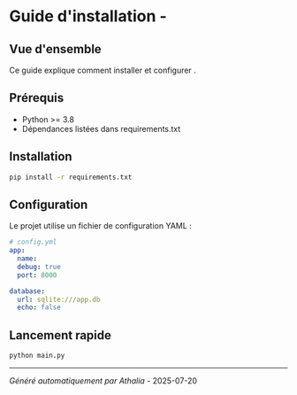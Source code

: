 # Guide d'installation - 

## Vue d'ensemble

Ce guide explique comment installer et configurer .

## Prérequis

- Python >= 3.8
- Dépendances listées dans requirements.txt

## Installation

```bash
pip install -r requirements.txt
```

## Configuration

Le projet utilise un fichier de configuration YAML :

```yaml
# config.yml
app:
  name: 
  debug: true
  port: 8000

database:
  url: sqlite:///app.db
  echo: false
```

## Lancement rapide

```bash
python main.py
```

---
*Généré automatiquement par Athalia* - 2025-07-20

